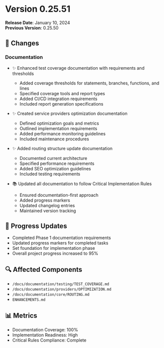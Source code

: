 # Version 0.25.51

**Release Date**: January 10, 2024  
**Previous Version**: 0.25.50

## 📝 Changes

### Documentation
- ✨ Enhanced test coverage documentation with requirements and thresholds
  - Added coverage thresholds for statements, branches, functions, and lines
  - Specified coverage tools and report types
  - Added CI/CD integration requirements
  - Included report generation specifications

- ✨ Created service providers optimization documentation
  - Defined optimization goals and metrics
  - Outlined implementation requirements
  - Added performance monitoring guidelines
  - Included maintenance procedures

- ✨ Added routing structure update documentation
  - Documented current architecture
  - Specified performance requirements
  - Added SEO optimization guidelines
  - Included testing requirements

- 📚 Updated all documentation to follow Critical Implementation Rules
  - Ensured documentation-first approach
  - Added progress markers
  - Updated changelog entries
  - Maintained version tracking

## 🔄 Progress Updates
- Completed Phase 1 documentation requirements
- Updated progress markers for completed tasks
- Set foundation for implementation phase
- Overall project progress increased to 95%

## 🔍 Affected Components
- `/docs/documentation/testing/TEST_COVERAGE.md`
- `/docs/documentation/providers/OPTIMIZATION.md`
- `/docs/documentation/core/ROUTING.md`
- `ENHANCEMENTS.md`

## 📊 Metrics
- Documentation Coverage: 100%
- Implementation Readiness: High
- Critical Rules Compliance: Complete
